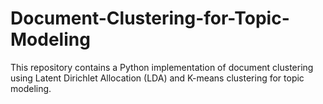 # Document-Clustering-for-Topic-Modeling
This repository contains a Python implementation of document clustering using Latent Dirichlet Allocation (LDA) and K-means clustering for topic modeling.
